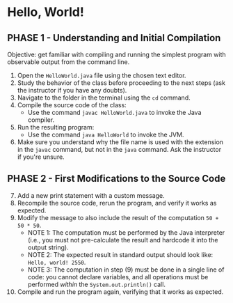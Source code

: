 # Hello, World!

## PHASE 1 - Understanding and Initial Compilation

Objective: get familiar with compiling and running the simplest program with observable output from the command line.

1. Open the `HelloWorld.java` file using the chosen text editor.
2. Study the behavior of the class before proceeding to the next steps (ask the instructor if you have any doubts).
3. Navigate to the folder in the terminal using the `cd` command.
4. Compile the source code of the class:
   * Use the command `javac HelloWorld.java` to invoke the Java compiler.
5. Run the resulting program:
   * Use the command `java HelloWorld` to invoke the JVM.
6. Make sure you understand why the file name is used with the extension in the `javac` command, but not in the `java` command. Ask the instructor if you're unsure.

## PHASE 2 - First Modifications to the Source Code

7. Add a new print statement with a custom message.
8. Recompile the source code, rerun the program, and verify it works as expected.
9. Modify the message to also include the result of the computation `50 + 50 * 50`.
   * NOTE 1: The computation must be performed by the Java interpreter (i.e., you must not pre-calculate the result and hardcode it into the output string).
   * NOTE 2: The expected result in standard output should look like: `Hello, world! 2550`.
   * NOTE 3: The computation in step (9) must be done in a single line of code: you cannot declare variables, and all operations must be performed *within* the `System.out.println()` call.
11. Compile and run the program again, verifying that it works as expected.
